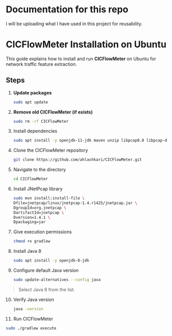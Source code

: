 # Documentation for this repo

I will be uploading what I have used in this project for reusability.

# CICFlowMeter Installation on Ubuntu

This guide explains how to install and run **CICFlowMeter** on Ubuntu for network traffic feature extraction.  

## Steps  

1. **Update packages**  
   ```bash
   sudo apt update
2. **Remove old CICFlowMeter (if exists)**
   ````bash
   sudo rm -rf CICFlowMeter
3. Install dependencies
   ````bash
   sudo apt install -y openjdk-11-jdk maven unzip libpcap0.8 libpcap-dev
4. Clone the CICFlowMeter repository
   ````bash
   git clone https://github.com/ahlashkari/CICFlowMeter.git
5. Navigate to the directory
   ````bash
   cd CICFlowMeter
6. Install JNetPcap library
   ````bash
   sudo mvn install:install-file \
   Dfile=jnetpcap/linux/jnetpcap-1.4.r1425/jnetpcap.jar \
   DgroupId=org.jnetpcap \
   DartifactId=jnetpcap \
   Dversion=1.4.1 \
   Dpackaging=jar
7. Give execution permissions
   ````bash
   chmod +x gradlew
8. Install Java 8
   ````bash
   sudo apt install -y openjdk-8-jdk
9. Configure default Java version
    ````bash
    sudo update-alternatives --config java
> Select Java 8 from the list.
10. Verify Java version
    ````bash
    java -version

11. Run CICFlowMeter
````bash
sudo ./gradlew execute

